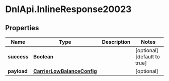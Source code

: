 # DnlApi.InlineResponse20023

## Properties
Name | Type | Description | Notes
------------ | ------------- | ------------- | -------------
**success** | **Boolean** |  | [optional] [default to true]
**payload** | [**CarrierLowBalanceConfig**](CarrierLowBalanceConfig.md) |  | [optional] 


